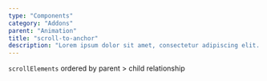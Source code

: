 ```yaml
---
type: "Components"
category: "Addons"
parent: "Animation"
title: "scroll-to-anchor"
description: "Lorem ipsum dolor sit amet, consectetur adipiscing elit. Nunc tempus laoreet leo sit amet iaculis."
---
```


<demo>
  <div class="gatsby_demo_item" data-iframe="iframe/components/addons/animation/scroll-to-anchor">
  </div>
</demo>

`scrollElements` ordered by parent > child relationship

<demo>
  <div class="gatsby_demo_item" data-iframe="iframe/components/addons/animation/scroll-to-anchor-nested">
  </div>
</demo>
